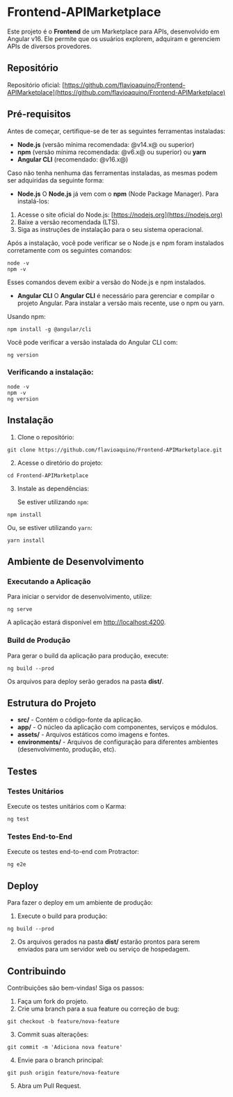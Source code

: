
# Frontend-APIMarketplace

Este projeto é o **Frontend** de um Marketplace para APIs, desenvolvido em Angular v16. Ele permite que os usuários explorem, adquiram e gerenciem APIs de diversos provedores.

## Repositório

Repositório oficial: [https://github.com/flavioaquino/Frontend-APIMarketplace](https://github.com/flavioaquino/Frontend-APIMarketplace)

## Pré-requisitos

Antes de começar, certifique-se de ter as seguintes ferramentas instaladas:

- **Node.js** (versão mínima recomendada: @v14.x@ ou superior)
- **npm** (versão mínima recomendada: @v6.x@ ou superior) ou **yarn**
- **Angular CLI** (recomendado: @v16.x@)

Caso não tenha nenhuma das ferramentas instaladas, as mesmas podem ser adquiridas da seguinte forma:

- **Node.js** 
O **Node.js** já vem com o **npm** (Node Package Manager). Para instalá-los:

1. Acesse o site oficial do Node.js: [https://nodejs.org](https://nodejs.org)
2. Baixe a versão recomendada (LTS).
3. Siga as instruções de instalação para o seu sistema operacional.

Após a instalação, você pode verificar se o Node.js e npm foram instalados corretamente com os seguintes comandos:

```
node -v
npm -v
```

Esses comandos devem exibir a versão do Node.js e npm instalados.

- **Angular CLI** 
O **Angular CLI** é necessário para gerenciar e compilar o projeto Angular. Para instalar a versão mais recente, use o npm ou yarn.

Usando npm:

```
npm install -g @angular/cli
```

Você pode verificar a versão instalada do Angular CLI com:

```
ng version
```

### Verificando a instalação:

```
node -v
npm -v
ng version
```

## Instalação

1. Clone o repositório:

```
git clone https://github.com/flavioaquino/Frontend-APIMarketplace.git
```

2. Acesse o diretório do projeto:

```
cd Frontend-APIMarketplace
```

3. Instale as dependências:

   Se estiver utilizando `npm`:

```
npm install
```

   Ou, se estiver utilizando `yarn`:

```
yarn install
```

## Ambiente de Desenvolvimento

### Executando a Aplicação

Para iniciar o servidor de desenvolvimento, utilize:

```
ng serve
```

A aplicação estará disponível em [http://localhost:4200](http://localhost:4200).

### Build de Produção

Para gerar o build da aplicação para produção, execute:

```
ng build --prod
```

Os arquivos para deploy serão gerados na pasta **dist/**.

## Estrutura do Projeto

- **src/** - Contém o código-fonte da aplicação.
- **app/** - O núcleo da aplicação com componentes, serviços e módulos.
- **assets/** - Arquivos estáticos como imagens e fontes.
- **environments/** - Arquivos de configuração para diferentes ambientes (desenvolvimento, produção, etc).

## Testes

### Testes Unitários

Execute os testes unitários com o Karma:

```
ng test
```

### Testes End-to-End

Execute os testes end-to-end com Protractor:

```
ng e2e
```

## Deploy

Para fazer o deploy em um ambiente de produção:

1. Execute o build para produção:

```
ng build --prod
```

2. Os arquivos gerados na pasta **dist/** estarão prontos para serem enviados para um servidor web ou serviço de hospedagem.

## Contribuindo

Contribuições são bem-vindas! Siga os passos:

1. Faça um fork do projeto.
2. Crie uma branch para a sua feature ou correção de bug:

```
git checkout -b feature/nova-feature
```

3. Commit suas alterações:

```
git commit -m 'Adiciona nova feature'
```

4. Envie para o branch principal:

```
git push origin feature/nova-feature
```

5. Abra um Pull Request.

